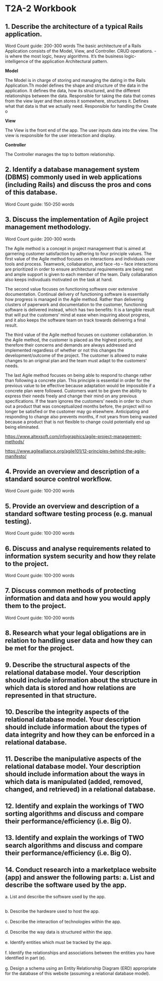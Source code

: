 # T2A-2 Workbook
## 1. Describe the architecture of a typical Rails application.
Word Count guide: 200-300 words
The basic architecture of a Rails Application consists of the Model, View, and Controller.
CRUD operations. - is where the most logic, heavy algorithms. It’s the business logic-intelligence of the application
Architectural pattern.
 

 **Model**  
 
 The Model is in charge of storing and managing the dating in the Rails Application.Th model defines the shape and structure of the data in the application. It defines the data, how its structured, and the different relationships between the data. Responsible for taking the data that comes from the view layer and then stores it somewhere, structures it. Defines what that data is that we actually need. Responsible for handling the Create o

  **View**  

The View is the front end of the app. The user inputs data into the view. The view is responsible for the user interaction and display. 

 **Controller**  

The Controller manages the top to bottom relationship.

## 2. Identify a database management system (DBMS) commonly used in web applications (including Rails) and discuss the pros and cons of this database.	
Word Count guide: 150-250 words


## 3. Discuss the implementation of Agile project management methodology.	
Word Count guide: 200-300 words <br>

The Agile method is a concept in project management that is aimed at garnering customer satisfaction by adhering to four principle values. The first value of the Agile method focuses on interactions and individuals over tools and process. Teamwork, collabaration, and face –to – face interactions are prioritized in order to ensure architectural requirements are being met and ample support is given to each member of the team. Daily collabaration also keeps indivuduals motivated on the task at hand.  

 

The second value focuses on functioning software over extensive documentation. Continual delivery of functioning software is essentially how progress is managed in the Agile method. Rather than delivering clusters of paperwork and documentation to the customer, functioning software is delivered instead, which has two benefits: It is a tangible result that will put the customers’ mind at ease when inquiring about progress, and it also keeps the software team on track towards delivering a final result.   

 

The third value of the Agile method focuses on customer collabaration. In the Agile method, the customer is placed as the highest priority, and therefore their concerns and demands are always addressed and implemented regardless of whether or not this changes the development/outcome of the project. The customer is allowed to make changes to an original plan and the team must adapt to the customers’ needs.  

 

The last Agile method focuses on being able to respond to change rather than following a concrete plan. This principle is essential in order for the previous value to be effective because adaptation would be impossible if a concrete plan were followed. Customers want to be given the ability to express their needs freely and change their mind on any previous specifications. If the team ignores the customers’ needs in order to churn out a product that was conceptualized months before, the project will no longer be satisfied or the customer may go elsewhere. Anticipating and responding to change also prevents months, if not years from being wasted because a product that is not flexible to change could potentially end up being eliminated.  

https://www.altexsoft.com/infographics/agile-project-management-methods/ 

https://www.agilealliance.org/agile101/12-principles-behind-the-agile-manifesto/ 

 

 


## 4. Provide an overview and description of a standard source control workflow.	
Word Count guide: 100-200 words

## 5. Provide an overview and description of a standard software testing process (e.g. manual testing).
Word Count guide: 100-200 words


## 6. Discuss and analyse requirements related to information system security and how they relate to the project.	
Word Count guide: 100-200 words



## 7. Discuss common methods of protecting information and data and how you would apply them to the project.		
Word Count guide: 100-200 words


## 8. Research what your legal obligations are in relation to handling user data and how they can be met for the project.	

## 9. Describe the structural aspects of the relational database model. Your description should include information about the structure in which data is stored and how relations are represented in that structure.	

## 10. Describe the integrity aspects of the relational database model. Your description should include information about the types of data integrity and how they can be enforced in a relational database.

## 11. Describe the manipulative aspects of the relational database model. Your description should include information about the ways in which data is manipulated (added, removed, changed, and retrieved) in a relational database.	

## 12. Identify and explain the workings of TWO sorting algorithms and discuss and compare their performance/efficiency (i.e. Big O).

## 13. Identify and explain the workings of TWO search algorithms and discuss and compare their performance/efficiency (i.e. Big O).

## 14. Conduct research into a marketplace website (app) and answer the following parts:  a. List and describe the software used by the app.
  a. List and describe the software used by the app.
  <br> <br>

  b. Describe the hardware used to host the app.
   <br> <br>
  c. Describe the interaction of technologies within the app. <br> <br>
  d. Describe the way data is structured within the app. <br> <br>
  e. Identify entities which must be tracked by the app. <br> <br>
  f. Identify the relationships and associations between the entities you have identified in part (e). <br>  <br>
  g. Design a schema using an Entity Relationship Diagram (ERD) appropriate for the database of this website (assuming a relational database model).

